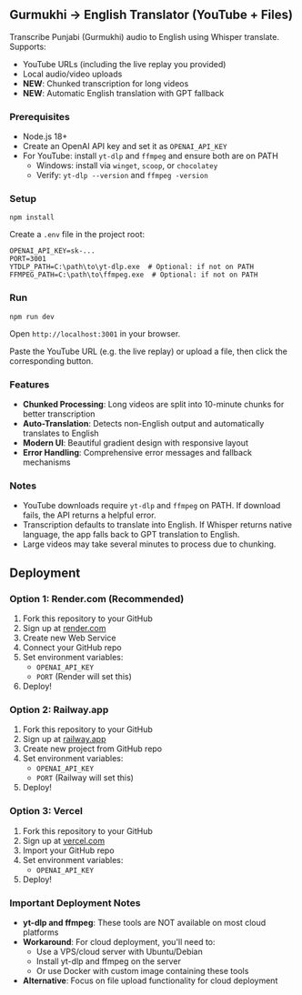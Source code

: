 ## Gurmukhi → English Translator (YouTube + Files)

Transcribe Punjabi (Gurmukhi) audio to English using Whisper translate. Supports:
- YouTube URLs (including the live replay you provided)
- Local audio/video uploads
- **NEW**: Chunked transcription for long videos
- **NEW**: Automatic English translation with GPT fallback

### Prerequisites
- Node.js 18+
- Create an OpenAI API key and set it as `OPENAI_API_KEY`
- For YouTube: install `yt-dlp` and `ffmpeg` and ensure both are on PATH
  - Windows: install via `winget`, `scoop`, or `chocolatey`
  - Verify: `yt-dlp --version` and `ffmpeg -version`

### Setup
```
npm install
```

Create a `.env` file in the project root:
```
OPENAI_API_KEY=sk-...
PORT=3001
YTDLP_PATH=C:\path\to\yt-dlp.exe  # Optional: if not on PATH
FFMPEG_PATH=C:\path\to\ffmpeg.exe  # Optional: if not on PATH
```

### Run
```
npm run dev
```
Open `http://localhost:3001` in your browser.

Paste the YouTube URL (e.g. the live replay) or upload a file, then click the corresponding button.

### Features
- **Chunked Processing**: Long videos are split into 10-minute chunks for better transcription
- **Auto-Translation**: Detects non-English output and automatically translates to English
- **Modern UI**: Beautiful gradient design with responsive layout
- **Error Handling**: Comprehensive error messages and fallback mechanisms

### Notes
- YouTube downloads require `yt-dlp` and `ffmpeg` on PATH. If download fails, the API returns a helpful error.
- Transcription defaults to translate into English. If Whisper returns native language, the app falls back to GPT translation to English.
- Large videos may take several minutes to process due to chunking.

## Deployment

### Option 1: Render.com (Recommended)
1. Fork this repository to your GitHub
2. Sign up at [render.com](https://render.com)
3. Create new Web Service
4. Connect your GitHub repo
5. Set environment variables:
   - `OPENAI_API_KEY`
   - `PORT` (Render will set this)
6. Deploy!

### Option 2: Railway.app
1. Fork this repository to your GitHub
2. Sign up at [railway.app](https://railway.app)
3. Create new project from GitHub repo
4. Set environment variables:
   - `OPENAI_API_KEY`
   - `PORT` (Railway will set this)
5. Deploy!

### Option 3: Vercel
1. Fork this repository to your GitHub
2. Sign up at [vercel.com](https://vercel.com)
3. Import your GitHub repo
4. Set environment variables:
   - `OPENAI_API_KEY`
5. Deploy!

### Important Deployment Notes
- **yt-dlp and ffmpeg**: These tools are NOT available on most cloud platforms
- **Workaround**: For cloud deployment, you'll need to:
   - Use a VPS/cloud server with Ubuntu/Debian
   - Install yt-dlp and ffmpeg on the server
   - Or use Docker with custom image containing these tools
- **Alternative**: Focus on file upload functionality for cloud deployment



